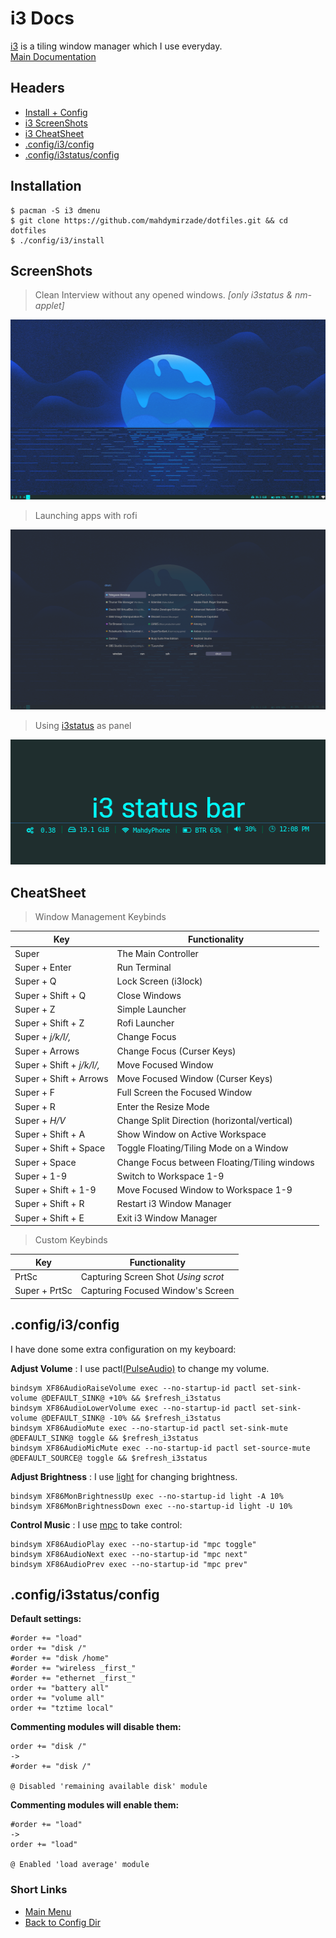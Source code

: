 # i3 Docs
[i3](https://i3wm.org) is a tiling window manager which I use everyday.<br/>
[Main Documentation](https://i3wm.org/docs/userguide.html)



## Headers
- [Install + Config](#installation)
- [i3 ScreenShots](#screenshots)
- [i3 CheatSheet](#cheatsheet)
- [.config/i3/config](#configi3config)
- [.config/i3status/config](#configi3statusconfig)



## Installation
```
$ pacman -S i3 dmenu
$ git clone https://github.com/mahdymirzade/dotfiles.git && cd dotfiles
$ ./config/i3/install
```



## ScreenShots
> Clean Interview without any opened windows. *[only i3status & nm-applet]*
<img src="img/i3.clean.png" alt="Clean i3wm without any opened windows" width="512" height="288">

> Launching apps with rofi
<img src="img/i3.rofi.png" alt="i3 with rofi launcher" width="512" height="288">

> Using [i3status](https://github.com/mahdymirzade/dotfiles/tree/main/config/i3status) as panel
<img src="img/i3.status.png" alt="i3 status bar" width="512" height="200">



## CheatSheet
> Window Management Keybinds

| Key                       | Functionality                                 |
| ------------------------- | --------------------------------------------- |
| Super                     | The Main Controller                           |
| Super + Enter             | Run Terminal                                  |
| Super + Q                 | Lock Screen (i3lock)                          |
| Super + Shift + Q         | Close Windows                                 |
| Super + Z                 | Simple Launcher                               |
| Super + Shift + Z         | Rofi Launcher                                 |
| Super + *j/k/l/,*         | Change Focus                                  |
| Super + Arrows            | Change Focus (Curser Keys)                    |
| Super + Shift + *j/k/l/,* | Move Focused Window                           |
| Super + Shift + Arrows    | Move Focused Window (Curser Keys)             |
| Super + F                 | Full Screen the Focused Window                |
| Super + R                 | Enter the Resize Mode                         |
| Super + *H/V*             | Change Split Direction (horizontal/vertical)  |
| Super + Shift + A         | Show Window on Active Workspace               |
| Super + Shift + Space     | Toggle Floating/Tiling Mode on a Window       |
| Super + Space             | Change Focus between Floating/Tiling windows  |
| Super + 1-9               | Switch to Workspace 1-9                       |
| Super + Shift + 1-9       | Move Focused Window to Workspace 1-9          |
| Super + Shift + R         | Restart i3 Window Manager                     |
| Super + Shift + E         | Exit i3 Window Manager                        |

> Custom Keybinds

| Key               | Functionality                         |
| ----------------- | ------------------------------------- |
| PrtSc             | Capturing Screen Shot *Using scrot*   |
| Super + PrtSc     | Capturing Focused Window's Screen     |



## .config/i3/config
I have done some extra configuration on my keyboard:

**Adjust Volume** : I use pactl[(PulseAudio)](https://en.wikipedia.org/wiki/PulseAudio) to change my volume.
```
bindsym XF86AudioRaiseVolume exec --no-startup-id pactl set-sink-volume @DEFAULT_SINK@ +10% && $refresh_i3status
bindsym XF86AudioLowerVolume exec --no-startup-id pactl set-sink-volume @DEFAULT_SINK@ -10% && $refresh_i3status
bindsym XF86AudioMute exec --no-startup-id pactl set-sink-mute @DEFAULT_SINK@ toggle && $refresh_i3status
bindsym XF86AudioMicMute exec --no-startup-id pactl set-source-mute @DEFAULT_SOURCE@ toggle && $refresh_i3status
```
**Adjust Brightness** : I use [light](github.com/haikarainen/light) for changing brightness.
```
bindsym XF86MonBrightnessUp exec --no-startup-id light -A 10%
bindsym XF86MonBrightnessDown exec --no-startup-id light -U 10%
```
**Control Music** : I use [mpc](https://wiki.archlinux.org/index.php/Music_Player_Daemon) to take control:
```
bindsym XF86AudioPlay exec --no-startup-id "mpc toggle"
bindsym XF86AudioNext exec --no-startup-id "mpc next"
bindsym XF86AudioPrev exec --no-startup-id "mpc prev"
```



## .config/i3status/config
**Default settings:**
```
#order += "load"
order += "disk /"
#order += "disk /home"
#order += "wireless _first_"
#order += "ethernet _first_"
order += "battery all"
order += "volume all"
order += "tztime local"
```
**Commenting modules will disable them:**
```
order += "disk /"
->
#order += "disk /"

@ Disabled 'remaining available disk' module
```
**Commenting modules will enable them:**
```
#order += "load"
->
order += "load"

@ Enabled 'load average' module
```



### Short Links
- [Main Menu](./../../../../)
- [Back to Config Dir](./../)
